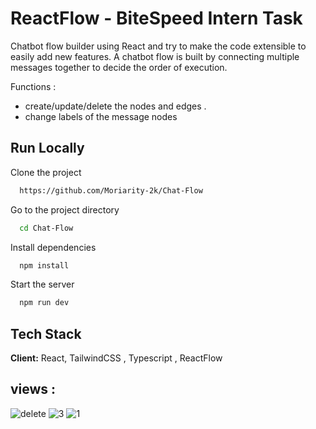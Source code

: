 # ReactFlow - BiteSpeed Intern Task
  Chatbot flow builder using React and try to make the code extensible to easily add new features. A chatbot flow is built by connecting multiple messages together to decide the order of execution.
  
  Functions : 
  - create/update/delete the nodes and edges .
  - change labels of the message nodes
  
  
## Run Locally

Clone the project

```bash
  https://github.com/Moriarity-2k/Chat-Flow
```

Go to the project directory

```bash
  cd Chat-Flow
```

Install dependencies

```bash
  npm install
```

Start the server

```bash
  npm run dev
```

## Tech Stack

**Client:** React, TailwindCSS , Typescript , ReactFlow

## views : 
![delete](https://github.com/Moriarity-2k/Chat-Flow/assets/143058936/92144b10-d1e3-437c-9cfc-61c511949aad)
![3](https://github.com/Moriarity-2k/Chat-Flow/assets/143058936/6ebfd82e-0812-437e-bb45-3280fab9d078)
![1](https://github.com/Moriarity-2k/Chat-Flow/assets/143058936/d1076d7c-6e0a-4a47-a952-0a2b195a096c)
